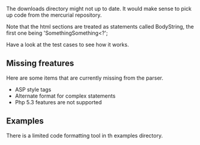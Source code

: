 The downloads directory might not up to date. It would make sense to pick up code from the mercurial repository.


Note that the html sections are treated as statements called BodyString, the first one being 'Something<?', the last '<?Something' and the rest '?>Something<?';

Have a look at the test cases to see how it works.

## Missing freatures ##

Here  are some items that are currently missing from the parser.

  * ASP style tags
  * Alternate format for complex statements
  * Php 5.3 features are not supported

## Examples ##

There is a limited code formatting tool in th examples directory.